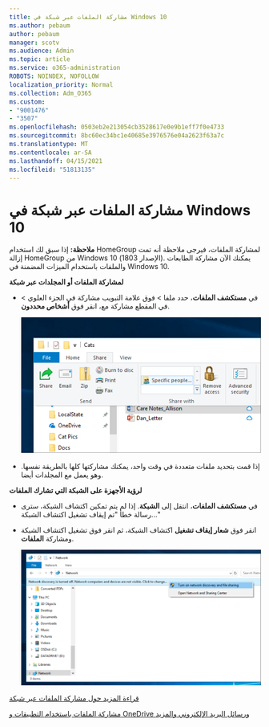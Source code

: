 ```yaml
---
title: مشاركة الملفات عبر شبكة في Windows 10
ms.author: pebaum
author: pebaum
manager: scotv
ms.audience: Admin
ms.topic: article
ms.service: o365-administration
ROBOTS: NOINDEX, NOFOLLOW
localization_priority: Normal
ms.collection: Adm_O365
ms.custom:
- "9001476"
- "3507"
ms.openlocfilehash: 0503eb2e213054cb3528617e0e9b1eff7f0e4733
ms.sourcegitcommit: 8bc60ec34bc1e40685e3976576e04a2623f63a7c
ms.translationtype: MT
ms.contentlocale: ar-SA
ms.lasthandoff: 04/15/2021
ms.locfileid: "51813135"
---
```

# <a name="file-sharing-over-a-network-in-windows-10"></a>مشاركة الملفات عبر شبكة في Windows 10

**ملاحظة:** إذا سبق لك استخدام HomeGroup لمشاركة الملفات، فيرجى ملاحظة أنه تمت إزالة HomeGroup من Windows 10 (الإصدار 1803). يمكنك الآن مشاركة الطابعات والملفات باستخدام الميزات المضمنة في Windows 10.

**لمشاركة الملفات أو المجلدات عبر شبكة**

- في **مستكشف الملفات**، حدد ملفا  > فوق علامة التبويب مشاركة  في الجزء العلوي > في المقطع مشاركة مع، انقر فوق **أشخاص محددون**.

    ![مشاركة ملف مع أشخاص محددين.](media/share-with-specific-people.png)
          
- إذا قمت بتحديد ملفات متعددة في وقت واحد، يمكنك مشاركتها كلها بالطريقة نفسها. وهو يعمل مع المجلدات أيضا.

**لرؤية الأجهزة على الشبكة التي تشارك الملفات**

- في **مستكشف الملفات**، انتقل إلى **الشبكة**. إذا لم يتم تمكين اكتشاف الشبكة، سترى رسالة خطأ "تم إيقاف تشغيل اكتشاف الشبكة..."

- انقر فوق **شعار إيقاف تشغيل** اكتشاف الشبكة، ثم انقر فوق تشغيل اكتشاف الشبكة ومشاركة **الملفات**.

    ![تشغيل اكتشاف الشبكة ومشاركة الملفات.](media/turn-on-network-discovery.png)

[قراءة المزيد حول مشاركة الملفات عبر شبكة](https://support.microsoft.com/help/4092694/windows-10-file-sharing-over-a-network)

[مشاركة الملفات باستخدام التطبيقات و OneDrive ورسائل البريد الإلكتروني والمزيد](https://support.microsoft.com/help/4027674/windows-10-share-files-in-file-explorer)
